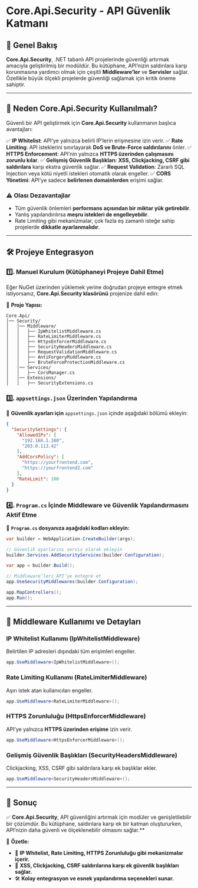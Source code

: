 ﻿# Core.Api.Security - API Güvenlik Katmanı

## 📌 **Genel Bakış**
**Core.Api.Security**, .NET tabanlı API projelerinde güvenliği artırmak amacıyla geliştirilmiş bir modüldür. 
Bu kütüphane, API’nizin saldırılara karşı korunmasına yardımcı olmak için çeşitli **Middleware’ler** ve **Servisler** sağlar. 
Özellikle büyük ölçekli projelerde güvenliği sağlamak için kritik öneme sahiptir.

---

## 🎯 **Neden Core.Api.Security Kullanılmalı?**

Güvenli bir API geliştirmek için **Core.Api.Security** kullanmanın başlıca avantajları:

✅ **IP Whitelist**: API’ye yalnızca belirli IP’lerin erişmesine izin verir. 
✅ **Rate Limiting**: API isteklerini sınırlayarak **DoS ve Brute-Force saldırılarını** önler. 
✅ **HTTPS Enforcement**: API’nin yalnızca **HTTPS üzerinden çalışmasını zorunlu kılar**.
✅ **Gelişmiş Güvenlik Başlıkları**: **XSS, Clickjacking, CSRF gibi saldırılara** karşı ekstra güvenlik sağlar.
✅ **Request Validation**: Zararlı SQL Injection veya kötü niyetli istekleri otomatik olarak engeller.
✅ **CORS Yönetimi**: API'ye sadece **belirlenen domainlerden** erişimi sağlar.

### ⚠ **Olası Dezavantajlar**
- Tüm güvenlik önlemleri **performans açısından bir miktar yük getirebilir**.
- Yanlış yapılandırılırsa **meşru istekleri de engelleyebilir**.
- Rate Limiting gibi mekanizmalar, çok fazla eş zamanlı isteğe sahip projelerde **dikkatle ayarlanmalıdır**.

---

## 🛠 **Projeye Entegrasyon**

### **1️⃣. Manuel Kurulum (Kütüphaneyi Projeye Dahil Etme)**
Eğer NuGet üzerinden yüklemek yerine doğrudan projeye entegre etmek istiyorsanız, **Core.Api.Security klasörünü** projenize dahil edin:

📂 **Proje Yapısı:**
```
Core.Api/
│── Security/
│   │── Middleware/  
│   │   ├── IpWhitelistMiddleware.cs
│   │   ├── RateLimiterMiddleware.cs
│   │   ├── HttpsEnforcerMiddleware.cs
│   │   ├── SecurityHeadersMiddleware.cs
│   │   ├── RequestValidationMiddleware.cs
│   │   ├── AntiForgeryMiddleware.cs
│   │   ├── BruteForceProtectionMiddleware.cs
│   │── Services/
│   │   ├── CorsManager.cs
│   │── Extensions/
│   │   ├── SecurityExtensions.cs
```

### **3️⃣. `appsettings.json` Üzerinden Yapılandırma**

📌 **Güvenlik ayarları için** `appsettings.json` içinde aşağıdaki bölümü ekleyin:
```json
{
  "SecuritySettings": {
    "AllowedIPs": [
      "192.168.1.100",
      "203.0.113.42"
    ],
    "AddCorsPolicy": [
      "https://yourfrontend.com",
      "https://yourfrontend2.com"
    ],
    "RateLimit": 100
  }
}
```

### **4️⃣. `Program.cs` İçinde Middleware ve Güvenlik Yapılandırmasını Aktif Etme**

📌 **`Program.cs` dosyanıza aşağıdaki kodları ekleyin:**
```csharp
var builder = WebApplication.CreateBuilder(args);

// Güvenlik ayarlarını servis olarak ekleyin
builder.Services.AddSecurityServices(builder.Configuration);

var app = builder.Build();

// Middleware’leri API’ye entegre et
app.UseSecurityMiddlewares(builder.Configuration);

app.MapControllers();
app.Run();
```

---

## 🚀 **Middleware Kullanımı ve Detayları**

### **IP Whitelist Kullanımı (IpWhitelistMiddleware)**
Belirtilen IP adresleri dışındaki tüm erişimleri engeller.
```csharp
app.UseMiddleware<IpWhitelistMiddleware>();
```

### **Rate Limiting Kullanımı (RateLimiterMiddleware)**
Aşırı istek atan kullanıcıları engeller.
```csharp
app.UseMiddleware<RateLimiterMiddleware>();
```

### **HTTPS Zorunluluğu (HttpsEnforcerMiddleware)**
API’ye yalnızca **HTTPS üzerinden erişime** izin verir.
```csharp
app.UseMiddleware<HttpsEnforcerMiddleware>();
```

### **Gelişmiş Güvenlik Başlıkları (SecurityHeadersMiddleware)**
Clickjacking, XSS, CSRF gibi saldırılara karşı ek başlıklar ekler.
```csharp
app.UseMiddleware<SecurityHeadersMiddleware>();
```

---

## 🎯 **Sonuç**
✅ **Core.Api.Security**, API güvenliğini artırmak için modüler ve genişletilebilir bir çözümdür. 
Bu kütüphane, saldırılara karşı ek bir katman oluştururken, API’nizin daha güvenli ve ölçeklenebilir olmasını sağlar.**

📌 **Özetle:**
- 🚀 **IP Whitelist, Rate Limiting, HTTPS Zorunluluğu gibi mekanizmalar içerir.**
- 🔐 **XSS, Clickjacking, CSRF saldırılarına karşı ek güvenlik başlıkları sağlar.**
- 🛠 **Kolay entegrasyon ve esnek yapılandırma seçenekleri sunar.**
